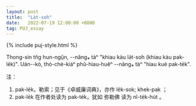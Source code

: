 ```yaml
---
layout: post
title:  "La̍t-soh"
date:   2022-07-19 12:00:00 +0800
tag: PUJ_essay
---
```


{% include puj-style.html %}

Thong-sin tn̆g hun-ngṳ̂n, &#x002D;&#x002D;nâng⁎ tàⁿ "khiau kàu la̍t-soh (khiau kàu pak-le̍k)".
Uán&#x002D;&#x002D;kò, thó-chè-kiáⁿ phû-hiau-huêⁿ &#x002D;&#x002D;nâng⁎ tàⁿ "hiau kuè pak-te̍k". 
<br>

注：

1. pak-le̍k，勒索；见于《卓威廉词典》，亦作 le̍k-sok; khek-pak ；
2. pak-le̍k 在作者处读为 pak-te̍k，犹如 弥勒佛 读为 nî-te̍k-hu̍t 。
